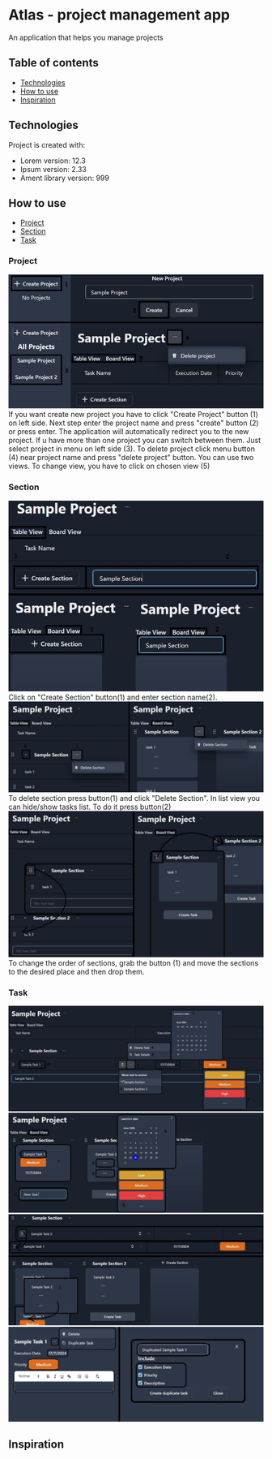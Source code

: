 # Atlas - project management app

An application that helps you manage projects

## Table of contents

- [Technologies](#technologies)
- [How to use](#how-to-use)
- [Inspiration](#inspiration)

## Technologies

Project is created with:

- Lorem version: 12.3
- Ipsum version: 2.33
- Ament library version: 999

## How to use

- [Project](#project)
- [Section](#section)
- [Task](#task)

### Project

![screen](./src//images/createProject.jpg)
If you want create new project you have to click "Create Project" button (1) on left side. Next step enter the project name and press "create" button (2) or press enter. The application will automatically redirect you to the new project. If u have more than one project you can switch between them. Just select project in menu on left side (3). To delete project click menu button (4) near project name and press "delete project" button. You can use two views. To change view, you have to click on
chosen view (5)

### Section

![screen](./src/images/createSection.jpg)
Click on "Create Section" button(1) and enter section name(2).
![screen](./src/images/editSection.jpg)
To delete section press button(1) and click "Delete Section". In list view you can hide/show tasks list. To do it press button(2)
![screen](./src/images/movedSection.jpg)
To change the order of sections, grab the button (1) and move the sections to the desired place and then drop them.

### Task

![screen](./src/images/createEditTaskListView.jpg)
![screen](./src/images/createEditTaskBoardView.jpg)
![screen](./src/images/moveTask.jpg)
![screen](./src/images/taskDetails.jpg)

## Inspiration

